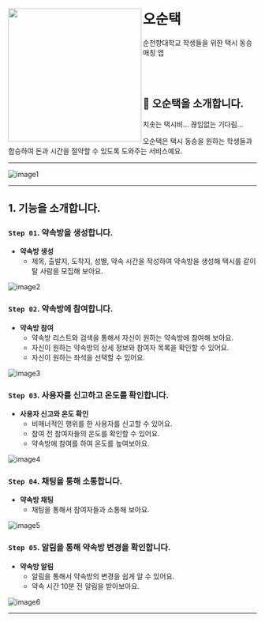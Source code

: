 # <img src='https://github.com/Uttug-Seuja/ohsoontaxi-sever-v2.0/assets/104710245/4e47c7ad-0396-449a-a5a4-0b4113a7f377' width='270px' align=left>
# 오순택
순천향대학교 학생들을 위한 택시 동승 매칭 앱

<br>
<br>

## 🚕 오순택을 소개합니다.

치솟는 택시비… 끊임없는 기다림… 

오순택은 택시 동승을 원하는 학생들과 합승하여 돈과 시간을 절약할 수 있도록 도와주는 서비스예요.  

---

![image1](https://github.com/Uttug-Seuja/ohsoontaxi-sever-v2.0/assets/104710245/3d5839e8-da30-4fda-bc8c-cf41152717a2)

---

## 1. 기능을 소개합니다.

### **`Step 01`. 약속방을 생성합니다.**
- **약속방 생성**
  - 제목, 출발지, 도착지, 성별, 약속 시간을 작성하여 약속방을 생성해 택시를 같이 탈 사람을 모집해 보아요.
    
![image2](https://github.com/Uttug-Seuja/ohsoontaxi-sever-v2.0/assets/104710245/8473746c-def3-42d2-943a-db886bdcd416)

### **`Step 02`. 약속방에 참여합니다.**
- **약속방 참여**
  - 약속방 리스트와 검색을 통해서 자신이 원하는 약속방에 참여해 보아요.
  - 자신이 원하는 약속방의 상세 정보와 참여자 목록을 확인할 수 있어요.
  - 자신이 원하는 좌석을 선택할 수 있어요.

![image3](https://github.com/Uttug-Seuja/ohsoontaxi-sever-v2.0/assets/104710245/77d352f0-f497-426c-ba9c-69de95457928)

### **`Step 03`. 사용자를 신고하고 온도를 확인합니다.**
- **사용자 신고와 온도 확인**
  - 비매너적인 행위를 한 사용자를 신고할 수 있어요.
  - 참여 전 참여자들의 온도를 확인할 수 있어요.
  - 약속방에 참여를 하여 온도를 높여보아요.

![image4](https://github.com/Uttug-Seuja/ohsoontaxi-sever-v2.0/assets/104710245/95b5916c-a175-4685-a117-585bc0a4130b)

### **`Step 04`. 채팅을 통해 소통합니다.**
- **약속방 채팅**
  - 채팅을 통해서 참여자들과 소통해 보아요.
  
![image5](https://github.com/Uttug-Seuja/ohsoontaxi-sever-v2.0/assets/104710245/fccc55e7-52ac-4b31-9d3c-6ac1cf656635)

### **`Step 05`. 알림을 통해 약속방 변경을 확인합니다.**
- **약속방 알림**
  - 알림을 통해서 약속방의 변경을 쉽게 알 수 있어요.
  - 약속 시간 10분 전 알림을 받아보아요.
  
![image6](https://github.com/Uttug-Seuja/ohsoontaxi-sever-v2.0/assets/104710245/4ac1a0b1-0618-421e-9540-92dadb5672e5)

---
